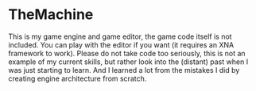 # TheMachine
This is my game engine and game editor, the game code itself is not included. You can play with the editor if you want (it requires an XNA framework to work). Please do not take code too seriously, this is not an example of my current skills, but rather look into the (distant) past when I was just starting to learn. And I learned a lot from the mistakes I did by creating engine architecture from scratch.

